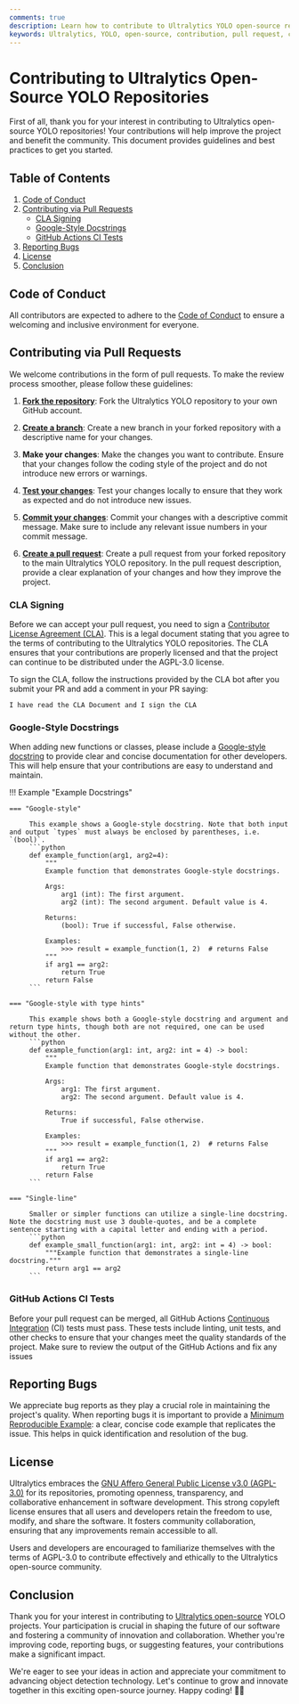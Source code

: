 ```yaml
---
comments: true
description: Learn how to contribute to Ultralytics YOLO open-source repositories. Follow guidelines for pull requests, code of conduct, and bug reporting.
keywords: Ultralytics, YOLO, open-source, contribution, pull request, code of conduct, bug reporting, GitHub, CLA, Google-style docstrings
---
```


# Contributing to Ultralytics Open-Source YOLO Repositories

First of all, thank you for your interest in contributing to Ultralytics open-source YOLO repositories! Your contributions will help improve the project and benefit the community. This document provides guidelines and best practices to get you started.

## Table of Contents

1. [Code of Conduct](#code-of-conduct)
2. [Contributing via Pull Requests](#contributing-via-pull-requests)
    - [CLA Signing](#cla-signing)
    - [Google-Style Docstrings](#google-style-docstrings)
    - [GitHub Actions CI Tests](#github-actions-ci-tests)
3. [Reporting Bugs](#reporting-bugs)
4. [License](#license)
5. [Conclusion](#conclusion)

## Code of Conduct

All contributors are expected to adhere to the [Code of Conduct](code_of_conduct.md) to ensure a welcoming and inclusive environment for everyone.

## Contributing via Pull Requests

We welcome contributions in the form of pull requests. To make the review process smoother, please follow these guidelines:

1. **[Fork the repository](https://docs.github.com/en/pull-requests/collaborating-with-pull-requests/working-with-forks/fork-a-repo)**: Fork the Ultralytics YOLO repository to your own GitHub account.

2. **[Create a branch](https://docs.github.com/en/desktop/making-changes-in-a-branch/managing-branches-in-github-desktop)**: Create a new branch in your forked repository with a descriptive name for your changes.

3. **Make your changes**: Make the changes you want to contribute. Ensure that your changes follow the coding style of the project and do not introduce new errors or warnings.

4. **[Test your changes](https://github.com/ultralytics/ultralytics/tree/main/tests)**: Test your changes locally to ensure that they work as expected and do not introduce new issues.

5. **[Commit your changes](https://docs.github.com/en/desktop/making-changes-in-a-branch/committing-and-reviewing-changes-to-your-project-in-github-desktop)**: Commit your changes with a descriptive commit message. Make sure to include any relevant issue numbers in your commit message.

6. **[Create a pull request](https://docs.github.com/en/pull-requests/collaborating-with-pull-requests/proposing-changes-to-your-work-with-pull-requests/creating-a-pull-request)**: Create a pull request from your forked repository to the main Ultralytics YOLO repository. In the pull request description, provide a clear explanation of your changes and how they improve the project.

### CLA Signing

Before we can accept your pull request, you need to sign a [Contributor License Agreement (CLA)](CLA.md). This is a legal document stating that you agree to the terms of contributing to the Ultralytics YOLO repositories. The CLA ensures that your contributions are properly licensed and that the project can continue to be distributed under the AGPL-3.0 license.

To sign the CLA, follow the instructions provided by the CLA bot after you submit your PR and add a comment in your PR saying:

```
I have read the CLA Document and I sign the CLA
```

### Google-Style Docstrings

When adding new functions or classes, please include a [Google-style docstring](https://google.github.io/styleguide/pyguide.html) to provide clear and concise documentation for other developers. This will help ensure that your contributions are easy to understand and maintain.

!!! Example "Example Docstrings"

    === "Google-style"

         This example shows a Google-style docstring. Note that both input and output `types` must always be enclosed by parentheses, i.e. `(bool)`.
         ```python
         def example_function(arg1, arg2=4):
             """
             Example function that demonstrates Google-style docstrings.

             Args:
                 arg1 (int): The first argument.
                 arg2 (int): The second argument. Default value is 4.

             Returns:
                 (bool): True if successful, False otherwise.

             Examples:
                 >>> result = example_function(1, 2)  # returns False
             """
             if arg1 == arg2:
                 return True
             return False
         ```

    === "Google-style with type hints"

         This example shows both a Google-style docstring and argument and return type hints, though both are not required, one can be used without the other.
         ```python
         def example_function(arg1: int, arg2: int = 4) -> bool:
             """
             Example function that demonstrates Google-style docstrings.

             Args:
                 arg1: The first argument.
                 arg2: The second argument. Default value is 4.

             Returns:
                 True if successful, False otherwise.

             Examples:
                 >>> result = example_function(1, 2)  # returns False
             """
             if arg1 == arg2:
                 return True
             return False
         ```

    === "Single-line"

         Smaller or simpler functions can utilize a single-line docstring. Note the docstring must use 3 double-quotes, and be a complete sentence starting with a capital letter and ending with a period.
         ```python
         def example_small_function(arg1: int, arg2: int = 4) -> bool:
             """Example function that demonstrates a single-line docstring."""
             return arg1 == arg2
         ```

### GitHub Actions CI Tests

Before your pull request can be merged, all GitHub Actions [Continuous Integration](CI.md) (CI) tests must pass. These tests include linting, unit tests, and other checks to ensure that your changes meet the quality standards of the project. Make sure to review the output of the GitHub Actions and fix any issues

## Reporting Bugs

We appreciate bug reports as they play a crucial role in maintaining the project's quality. When reporting bugs it is important to provide a [Minimum Reproducible Example](minimum_reproducible_example.md): a clear, concise code example that replicates the issue. This helps in quick identification and resolution of the bug.

## License

Ultralytics embraces the [GNU Affero General Public License v3.0 (AGPL-3.0)](https://github.com/ultralytics/ultralytics/blob/main/LICENSE) for its repositories, promoting openness, transparency, and collaborative enhancement in software development. This strong copyleft license ensures that all users and developers retain the freedom to use, modify, and share the software. It fosters community collaboration, ensuring that any improvements remain accessible to all.

Users and developers are encouraged to familiarize themselves with the terms of AGPL-3.0 to contribute effectively and ethically to the Ultralytics open-source community.

## Conclusion

Thank you for your interest in contributing to [Ultralytics open-source](https://github.com/ultralytics) YOLO projects. Your participation is crucial in shaping the future of our software and fostering a community of innovation and collaboration. Whether you're improving code, reporting bugs, or suggesting features, your contributions make a significant impact.

We're eager to see your ideas in action and appreciate your commitment to advancing object detection technology. Let's continue to grow and innovate together in this exciting open-source journey. Happy coding! 🚀🌟